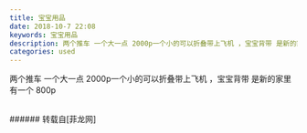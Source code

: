 ```yaml
---
title: 宝宝用品
date: 2018-10-7 22:08
keywords: 宝宝用品
description: 两个推车 一个大一点 2000p一个小的可以折叠带上飞机 ，宝宝背带 是新的家里有一个 800p
categories: used
---
```

<td class="t_f" id="postmessage_1969487">

两个推车 一个大一点 2000p一个小的可以折叠带上飞机 ，宝宝背带 是新的家里有一个 800p<br/>
<img alt="" border="0" class="zoom" data-cf-modified-342a4826d5366259f6dcada9-="" file="http://www.flw.ph/data/appbyme/upload/image/201810/07/tA4XPqRWhQRZ.jpg" id="aimg_Z9Rb9" lazyloadthumb="1" onclick="" onmouseover="" src="http://www.flw.ph/data/appbyme/upload/image/201810/07/tA4XPqRWhQRZ.jpg"/><br/>
<br/>
</td>
###### 转载自[菲龙网]